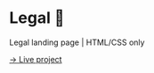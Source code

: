 # Legal 💼

Legal landing page | HTML/CSS only

[→ Live project](https://legal-landing.netlify.app/)
